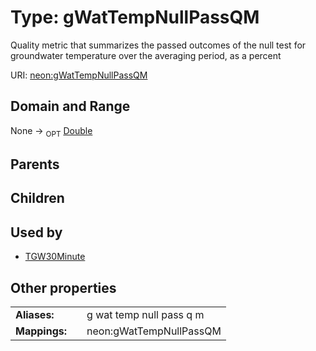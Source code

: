 
# Type: gWatTempNullPassQM


Quality metric that summarizes the passed outcomes of the null test for groundwater temperature over the averaging period, as a percent

URI: [neon:gWatTempNullPassQM](https://data.neonscience.org/gWatTempNullPassQM)


## Domain and Range

None ->  <sub>OPT</sub> [Double](types/Double.md)

## Parents


## Children


## Used by

 * [TGW30Minute](TGW30Minute.md)

## Other properties

|  |  |  |
| --- | --- | --- |
| **Aliases:** | | g wat temp null pass q m |
| **Mappings:** | | neon:gWatTempNullPassQM |

